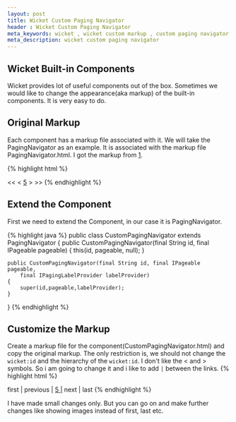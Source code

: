 ```yaml
---
layout: post
title: Wicket Custom Paging Navigator
header : Wicket Custom Paging Navigator
meta_keywords: wicket , wicket custom markup , custom paging navigator
meta_description: wicket custom paging navigator
---
```


Wicket Built-in Components
--------------------------
Wicket provides lot of useful components out of the box. Sometimes we would like to
change the appearance(aka markup) of the built-in components. It is very easy to do.

Original Markup
---------------
Each component has a markup file associated with it. We will take the PagingNavigator as an example. It is 
associated with the markup file PagingNavigator.html. I got the markup from [1](http://github.com/apache/wicket/blob/trunk/wicket/src/main/java/org/apache/wicket/markup/html/navigation/paging/PagingNavigator.html).

{% highlight html %}
<html xmlns:wicket>
<body>
  <wicket:panel>
	<a wicket:id="first">&lt;&lt;</a>&nbsp;<a wicket:id="prev">&lt;</a>
    <span wicket:id="navigation">
		  <a wicket:id="pageLink" href="#"><span wicket:id="pageNumber">5</span></a>
    </span>
    <a wicket:id="next">&gt;</a>&nbsp;<a wicket:id="last">&gt;&gt;</a>
  </wicket:panel>
</body>
</html>
{% endhighlight %}

Extend the Component
--------------------
First we need to extend the Component, in our case it is PagingNavigator.

{% highlight java %}
public class CustomPagingNavigator extends PagingNavigator
{
   public CustomPagingNavigator(final String id, final IPageable pageable)
	{
		this(id, pageable, null);
	}
	
	public CustomPagingNavigator(final String id, final IPageable pageable,
		final IPagingLabelProvider labelProvider)
	{
		super(id,pageable,labelProvider);
	}
	
}
{% endhighlight %}

Customize the Markup
--------------------
Create a markup file for the component(CustomPagingNavigator.html) and copy the original markup. The only
restriction is, we should not change the `wicket:id` and the hierarchy of the `wicket:id`. 
I don't like the &lt; and &gt; symbols. So i am going to change it and i like to add `|` between
the links.
{% highlight html %}
<html xmlns:wicket>
<body>
  <wicket:panel>
	<a wicket:id="first">first |</a>&nbsp;<a wicket:id="prev">previous |</a>
    <span wicket:id="navigation">
		  <a wicket:id="pageLink" href="#"><span wicket:id="pageNumber">5</span> |</a>
    </span>
    <a wicket:id="next">next |</a>&nbsp;<a wicket:id="last">last</a>
  </wicket:panel>
</body>
</html>
{% endhighlight %}


I have made small changes only. But you can go on and make further changes like showing images instead of first, last etc.
